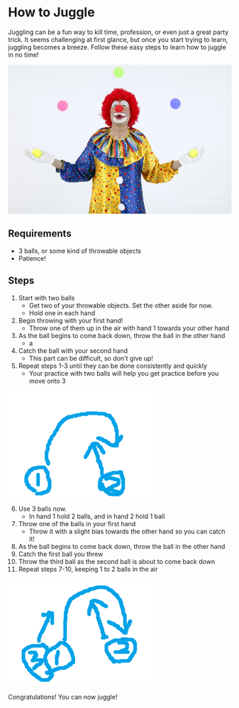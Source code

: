 # How to Juggle

Juggling can be a fun way to kill time, profession, or even just a great party trick. It seems challenging at first glance, but once you start trying to learn, juggling becomes a breeze. Follow these easy steps to learn how to juggle in no time!

![top.png](top.png)


## Requirements

- 3 balls, or some kind of throwable objects
- Patience!

## Steps

1. Start with two balls
    - Get two of your throwable objects. Set the other aside for now.
    - Hold one in each hand
2. Begin throwing with your first hand!
    - Throw one of them up in the air with hand 1 towards your other hand
3. As the ball begins to come back down, throw the ball in the other hand
    - a
4. Catch the ball with your second hand 
    - This part can be difficult, so don't give up!
5. Repeat steps 1-3 until they can be done consistently and quickly
    - Your practice with two balls will help you get practice before you move onto 3

![juggle2.png](juggle2.png)

6. Use 3 balls now.
    - In hand 1 hold 2 balls, and in hand 2 hold 1 ball
7. Throw one of the balls in your first hand
    - Throw it with a slight bias towards the other hand so you can catch it!
8. As the ball begins to come back down, throw the ball in the other hand
9. Catch the first ball you threw
10. Throw the third ball as the second ball is about to come back down
11. Repeat steps 7-10, keeping 1 to 2 balls in the air

![juggle3.png](juggle3.png)

Congratulations! You can now juggle!

